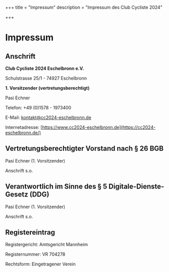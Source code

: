+++
title = "Impressum"
description = "Impressum des Club Cycliste 2024"

+++

# Impressum

## Anschrift

**Club Cycliste 2024 Eschelbronn e.V.**

Schulstrasse 25/1 - 74927 Eschelbronn

**1. Vorsitzender (vertretungsberechtigt)**

Pasi Echner

Telefon: +49 (0)1578 - 1973400

E-Mail: [kontakt@cc2024-eschelbronn.de](mailto:kontakt@cc2024-eschelbronn.de)

Internetadresse: [https://www.cc2024-eschelbronn.de](https://cc2024-eschelbronn.de/)

## Vertretungsberechtigter Vorstand nach § 26 BGB

Pasi Echner (1. Vorsitzender)

Anschrift s.o.

## Verantwortlich im Sinne des § 5 Digitale-Dienste-Gesetz (DDG)

Pasi Echner (1. Vorsitzender)

Anschrift s.o.

## Registereintrag

Registergericht: Amtsgericht Mannheim

Registernummer: VR 704278	

Rechtsform: Eingetragener Verein
